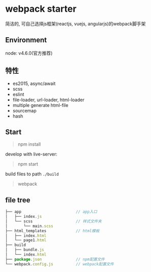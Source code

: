 # webpack starter

简洁的, 可自己选择js框架(reactjs, vuejs, angularjs)的webpack脚手架

## Environment

node: v4.6.0(官方推荐)

## 特性

- es2015, async/await
- scss
- eslint
- file-loader, url-loader, html-loader
- multiple generate html-file
- sourcemap
- hash

## Start 

> npm install

develop with live-server:

> npm start

build files to path `./build`
> webpack

## file tree
```js
├── app                        // app入口
│   ├── index.js              
│   └── scss                   // 样式文件夹
│       └── main.scss
├── html_templates             // html模板
│   ├── index.html               
│   └── page1.html               
├── build                        
│   ├── bundle.js
│   └── index.html
├── package.json               // npm配置文件
└── webpack.config.js          // webpack配置文件
```
